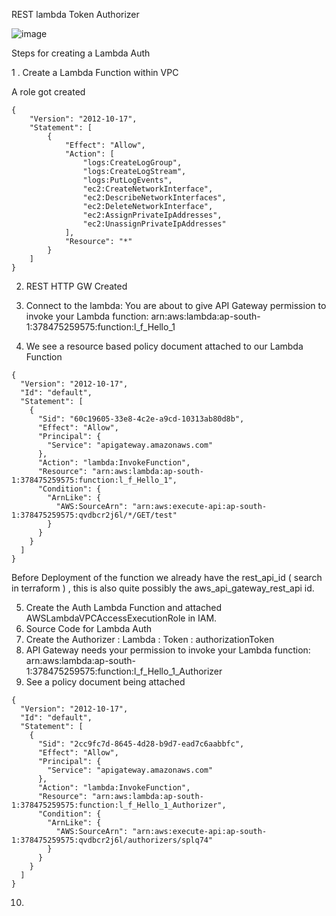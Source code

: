 REST lambda Token Authorizer

![image](https://user-images.githubusercontent.com/59485946/189231613-f16d3a28-e591-4d0b-a587-8fc3f2d23d87.png)


Steps for creating a Lambda Auth

1 . Create a Lambda Function within VPC

A role got created
```
{
    "Version": "2012-10-17",
    "Statement": [
        {
            "Effect": "Allow",
            "Action": [
                "logs:CreateLogGroup",
                "logs:CreateLogStream",
                "logs:PutLogEvents",
                "ec2:CreateNetworkInterface",
                "ec2:DescribeNetworkInterfaces",
                "ec2:DeleteNetworkInterface",
                "ec2:AssignPrivateIpAddresses",
                "ec2:UnassignPrivateIpAddresses"
            ],
            "Resource": "*"
        }
    ]
}
```
2. REST HTTP GW Created
3. Connect to the lambda:
	You are about to give API Gateway permission to invoke your Lambda function: arn:aws:lambda:ap-south-1:378475259575:function:l_f_Hello_1

4. We see a resource based policy document attached to our Lambda Function
```
{
  "Version": "2012-10-17",
  "Id": "default",
  "Statement": [
    {
      "Sid": "60c19605-33e8-4c2e-a9cd-10313ab80d8b",
      "Effect": "Allow",
      "Principal": {
        "Service": "apigateway.amazonaws.com"
      },
      "Action": "lambda:InvokeFunction",
      "Resource": "arn:aws:lambda:ap-south-1:378475259575:function:l_f_Hello_1",
      "Condition": {
        "ArnLike": {
          "AWS:SourceArn": "arn:aws:execute-api:ap-south-1:378475259575:qvdbcr2j6l/*/GET/test"
        }
      }
    }
  ]
}
```
Before Deployment of the function we already have the rest_api_id ( search in terraform ) , this is also quite possibly the aws_api_gateway_rest_api id.

5. Create the Auth Lambda Function and attached AWSLambdaVPCAccessExecutionRole in IAM.
6. Source Code for Lambda Auth
7. Create the Authorizer : Lambda :  Token : authorizationToken
8. API Gateway needs your permission to invoke your Lambda function: arn:aws:lambda:ap-south-1:378475259575:function:l_f_Hello_1_Authorizer
9. See a policy document being attached
```
{
  "Version": "2012-10-17",
  "Id": "default",
  "Statement": [
    {
      "Sid": "2cc9fc7d-8645-4d28-b9d7-ead7c6aabbfc",
      "Effect": "Allow",
      "Principal": {
        "Service": "apigateway.amazonaws.com"
      },
      "Action": "lambda:InvokeFunction",
      "Resource": "arn:aws:lambda:ap-south-1:378475259575:function:l_f_Hello_1_Authorizer",
      "Condition": {
        "ArnLike": {
          "AWS:SourceArn": "arn:aws:execute-api:ap-south-1:378475259575:qvdbcr2j6l/authorizers/splq74"
        }
      }
    }
  ]
}
```
10. 
